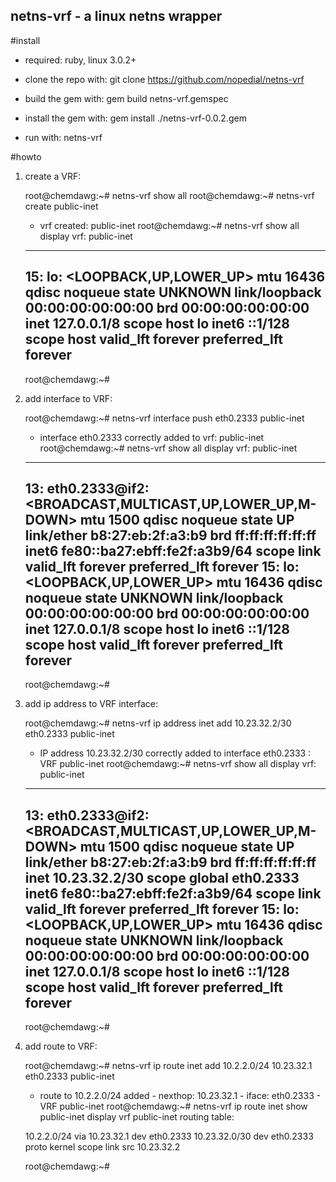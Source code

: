netns-vrf - a linux netns wrapper
---------------------------------

#install

* required: ruby, linux 3.0.2+

* clone the repo with: git clone https://github.com/nopedial/netns-vrf

* build the gem with: gem build netns-vrf.gemspec

* install the gem with: gem install ./netns-vrf-0.0.2.gem

* run with: netns-vrf

#howto

1. create a VRF:

	root@chemdawg:~# netns-vrf show all
	root@chemdawg:~# netns-vrf create public-inet
	+ vrf created: public-inet
	root@chemdawg:~# netns-vrf show all
	display vrf: public-inet
	--------------------------
	15: lo: <LOOPBACK,UP,LOWER_UP> mtu 16436 qdisc noqueue state UNKNOWN 
    	link/loopback 00:00:00:00:00:00 brd 00:00:00:00:00:00
    	inet 127.0.0.1/8 scope host lo
    	inet6 ::1/128 scope host 
       	   valid_lft forever preferred_lft forever
	--------------------------
	
	root@chemdawg:~# 

2. add interface to VRF:

	root@chemdawg:~# netns-vrf interface push eth0.2333 public-inet
	+ interface eth0.2333 correctly added to vrf: public-inet
	root@chemdawg:~# netns-vrf show all
	display vrf: public-inet
	--------------------------
	13: eth0.2333@if2: <BROADCAST,MULTICAST,UP,LOWER_UP,M-DOWN> mtu 1500 qdisc noqueue state UP 
    	link/ether b8:27:eb:2f:a3:b9 brd ff:ff:ff:ff:ff:ff
    	inet6 fe80::ba27:ebff:fe2f:a3b9/64 scope link 
           valid_lft forever preferred_lft forever
	15: lo: <LOOPBACK,UP,LOWER_UP> mtu 16436 qdisc noqueue state UNKNOWN 
    	link/loopback 00:00:00:00:00:00 brd 00:00:00:00:00:00
    	inet 127.0.0.1/8 scope host lo
    	inet6 ::1/128 scope host 
       	   valid_lft forever preferred_lft forever
	--------------------------
	
	root@chemdawg:~# 

3. add ip address to VRF interface:

	root@chemdawg:~# netns-vrf ip address inet add 10.23.32.2/30 eth0.2333 public-inet
	+ IP address 10.23.32.2/30 correctly added to interface eth0.2333 : VRF public-inet
	root@chemdawg:~# netns-vrf show all
	display vrf: public-inet
	--------------------------
	13: eth0.2333@if2: <BROADCAST,MULTICAST,UP,LOWER_UP,M-DOWN> mtu 1500 qdisc noqueue state UP 
    	link/ether b8:27:eb:2f:a3:b9 brd ff:ff:ff:ff:ff:ff
    	inet 10.23.32.2/30 scope global eth0.2333
    	inet6 fe80::ba27:ebff:fe2f:a3b9/64 scope link 
      	   valid_lft forever preferred_lft forever
	15: lo: <LOOPBACK,UP,LOWER_UP> mtu 16436 qdisc noqueue state UNKNOWN 
    	link/loopback 00:00:00:00:00:00 brd 00:00:00:00:00:00
    	inet 127.0.0.1/8 scope host lo
    	inet6 ::1/128 scope host 
       	   valid_lft forever preferred_lft forever
	--------------------------	
	
	root@chemdawg:~#

4. add route to VRF:

	root@chemdawg:~# netns-vrf ip route inet add 10.2.2.0/24 10.23.32.1 eth0.2333 public-inet
	+ route to 10.2.2.0/24 added - nexthop: 10.23.32.1 - iface: eth0.2333 - VRF public-inet
	root@chemdawg:~# netns-vrf ip route inet show public-inet
	display vrf public-inet routing table:

	10.2.2.0/24 via 10.23.32.1 dev eth0.2333 
	10.23.32.0/30 dev eth0.2333  proto kernel  scope link  src 10.23.32.2 
	
	
	root@chemdawg:~#

